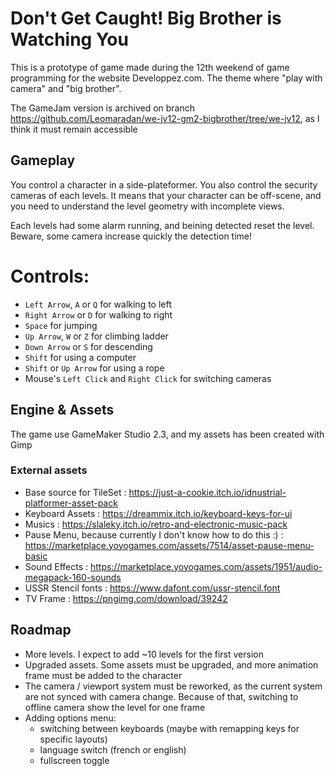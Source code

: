 # Don't Get Caught! Big Brother is Watching You

This is a prototype of game made during the 12th weekend of game programming for the website Developpez.com. The theme where "play with camera" and "big brother".

The GameJam version is archived on branch https://github.com/Leomaradan/we-jv12-gm2-bigbrother/tree/we-jv12, as I think it must remain accessible

## Gameplay
You control a character in a side-plateformer. You also control the security cameras of each levels. It means that your character can be off-scene, and you need to understand the level geometry with incomplete views.

Each levels had some alarm running, and beining detected reset the level. Beware, some camera increase quickly the detection time!

# Controls:
- `Left Arrow`, `A` or `Q` for walking to left
- `Right Arrow` or `D` for walking to right
- `Space` for jumping
- `Up Arrow`, `W` or `Z` for climbing ladder
- `Down Arrow` or `S` for descending
- `Shift` for using a computer
- `Shift` or `Up Arrow` for using a rope
- Mouse's `Left Click` and `Right Click` for switching cameras


## Engine & Assets
The game use GameMaker Studio 2.3, and my assets has been created with Gimp

### External assets
- Base source for TileSet : https://just-a-cookie.itch.io/idnustrial-platformer-asset-pack
- Keyboard Assets : https://dreammix.itch.io/keyboard-keys-for-ui
- Musics : https://slaleky.itch.io/retro-and-electronic-music-pack
- Pause Menu, because currently I don't know how to do this :) : https://marketplace.yoyogames.com/assets/7514/asset-pause-menu-basic
- Sound Effects : https://marketplace.yoyogames.com/assets/1951/audio-megapack-160-sounds
- USSR Stencil fonts : https://www.dafont.com/ussr-stencil.font
- TV Frame : https://pngimg.com/download/39242

## Roadmap
- More levels. I expect to add ~10 levels for the first version
- Upgraded assets. Some assets must be upgraded, and more animation frame must be added to the character
- The camera / viewport system must be reworked, as the current system are not synced with camera change. Because of that, switching to offline camera show the level for one frame
- Adding options menu:
  - switching between keyboards (maybe with remapping keys for specific layouts)
  - language switch (french or english)
  - fullscreen toggle
